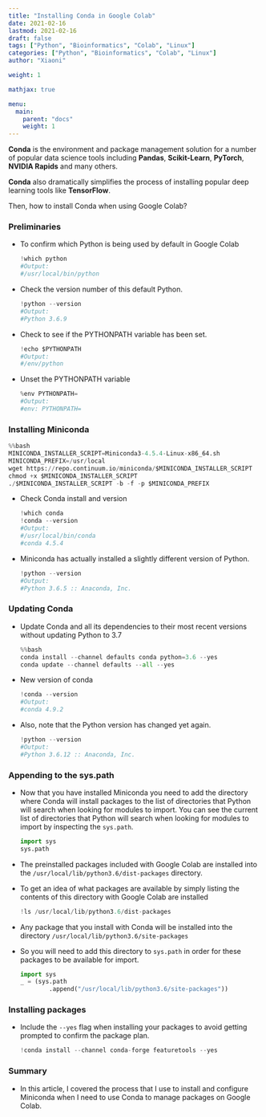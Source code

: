 ```yaml
---
title: "Installing Conda in Google Colab"
date: 2021-02-16
lastmod: 2021-02-16
draft: false
tags: ["Python", "Bioinformatics", "Colab", "Linux"]
categories: ["Python", "Bioinformatics", "Colab", "Linux"]
author: "Xiaoni"

weight: 1

mathjax: true

menu:
  main:
    parent: "docs"
    weight: 1
---
```


**Conda** is the environment and package management solution for a number of popular data science tools including **Pandas**, **Scikit-Learn**, **PyTorch**, **NVIDIA Rapids** and many others. 

**Conda** also dramatically simplifies the process of installing popular deep learning tools like **TensorFlow**.


Then, how to install Conda when using Google Colab?

<!--more-->

### Preliminaries

- To confirm which Python is being used by default in Google Colab
  
    ```python
    !which python
    #Output:
    #/usr/local/bin/python
    ```

- Check the version number of this default Python.

    ```python
    !python --version
    #Output:
    #Python 3.6.9
    ```

- Check to see if the PYTHONPATH variable has been set.

    ```python
    !echo $PYTHONPATH
    #Output:
    #/env/python
    ```

- Unset the PYTHONPATH variable

    ```python
    %env PYTHONPATH=
    #Output:
    #env: PYTHONPATH=
    ```

### Installing Miniconda

```python
%%bash
MINICONDA_INSTALLER_SCRIPT=Miniconda3-4.5.4-Linux-x86_64.sh
MINICONDA_PREFIX=/usr/local
wget https://repo.continuum.io/miniconda/$MINICONDA_INSTALLER_SCRIPT
chmod +x $MINICONDA_INSTALLER_SCRIPT
./$MINICONDA_INSTALLER_SCRIPT -b -f -p $MINICONDA_PREFIX
```

- Check Conda install and version

    ```python
    !which conda
    !conda --version
    #Output:
    #/usr/local/bin/conda
    #conda 4.5.4
    ```

- Miniconda has actually installed a slightly different version of Python.

    ```python
    !python --version
    #Output:
    #Python 3.6.5 :: Anaconda, Inc.
    ```

### Updating Conda

- Update Conda and all its dependencies to their most recent versions without updating Python to 3.7

    ```python
    %%bash
    conda install --channel defaults conda python=3.6 --yes
    conda update --channel defaults --all --yes
    ```

- New version of conda
  
    ```python
    !conda --version
    #Output:
    #conda 4.9.2
    ```

- Also, note that the Python version has changed yet again.

    ```python
    !python --version
    #Output:
    #Python 3.6.12 :: Anaconda, Inc.
    ```

### Appending to the sys.path

- Now that you have installed Miniconda you need to add the directory where Conda will install packages to the list of directories that Python will search when looking for modules to import. You can see the current list of directories that Python will search when looking for modules to import by inspecting the `sys.path`.

    ```python
    import sys
    sys.path
    ```

- The preinstalled packages included with Google Colab are installed into the `/usr/local/lib/python3.6/dist-packages` directory.

- To get an idea of what packages are available by simply listing the contents of this directory with Google Colab are installed

    ```python
    !ls /usr/local/lib/python3.6/dist-packages
    ```

- Any package that you install with Conda will be installed into the directory `/usr/local/lib/python3.6/site-packages`

- So you will need to add this directory to `sys.path` in order for these packages to be available for import.

    ```python
    import sys
    _ = (sys.path
            .append("/usr/local/lib/python3.6/site-packages"))

    ```

### Installing packages

- Include the `--yes` flag when installing your packages to avoid getting prompted to confirm the package plan.

    ```python
    !conda install --channel conda-forge featuretools --yes
    ```

### Summary

- In this article, I covered the process that I use to install and configure Miniconda when I need to use Conda to manage packages on Google Colab.
